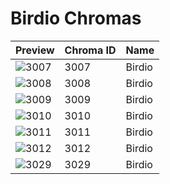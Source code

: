 # Birdio Chromas



| Preview | Chroma ID | Name |
|---------|-----------|------|
| ![3007](https://raw.communitydragon.org/latest/plugins/rcp-be-lol-game-data/global/default/v1/champion-chroma-images/3/3007.png) | 3007 | Birdio |
| ![3008](https://raw.communitydragon.org/latest/plugins/rcp-be-lol-game-data/global/default/v1/champion-chroma-images/3/3008.png) | 3008 | Birdio |
| ![3009](https://raw.communitydragon.org/latest/plugins/rcp-be-lol-game-data/global/default/v1/champion-chroma-images/3/3009.png) | 3009 | Birdio |
| ![3010](https://raw.communitydragon.org/latest/plugins/rcp-be-lol-game-data/global/default/v1/champion-chroma-images/3/3010.png) | 3010 | Birdio |
| ![3011](https://raw.communitydragon.org/latest/plugins/rcp-be-lol-game-data/global/default/v1/champion-chroma-images/3/3011.png) | 3011 | Birdio |
| ![3012](https://raw.communitydragon.org/latest/plugins/rcp-be-lol-game-data/global/default/v1/champion-chroma-images/3/3012.png) | 3012 | Birdio |
| ![3029](https://raw.communitydragon.org/latest/plugins/rcp-be-lol-game-data/global/default/v1/champion-chroma-images/3/3029.png) | 3029 | Birdio |